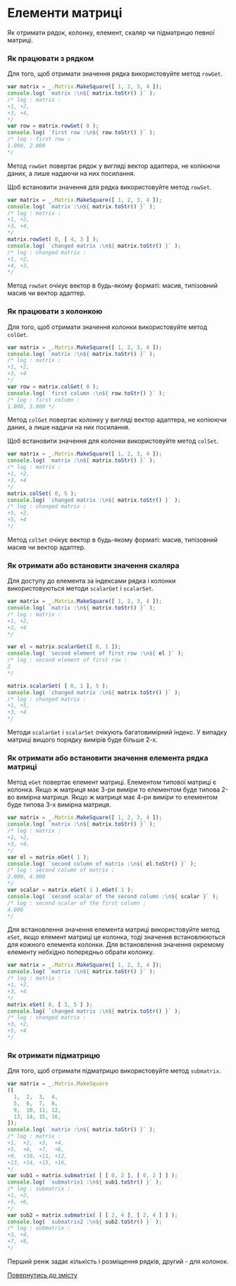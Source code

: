 # Елементи матриці

Як отримати рядок, колонку, елемент, скаляр чи підматрицю певної матриці.

### Як працювати з рядком

Для того, щоб отримати значення рядка використовуйте метод `rowGet`.

```js
var matrix = _.Matrix.MakeSquare([ 1, 2, 3, 4 ]);
console.log( `matrix :\n${ matrix.toStr() }` );
/* log : matrix :
+1, +2,
+3, +4,
*/
var row = matrix.rowGet( 0 );
console.log( `first row :\n${ row.toStr() }` );
/* log : first row :
1.000, 2.000
*/
```

Метод `rowGet` повертає рядок у вигляді вектор адаптера, не копіюючи даних, а лише надаючи на них посилання.

Щоб встановити значення для рядка використовуйте метод `rowSet`.

```js
var matrix = _.Matrix.MakeSquare([ 1, 2, 3, 4 ]);
console.log( `matrix :\n${ matrix.toStr() }` );
/* log : matrix :
+1, +2,
+3, +4,
*/
matrix.rowSet( 0, [ 4, 3 ] );
console.log( `changed matrix :\n${ matrix.toStr() }` );
/* log : changed matrix :
+1, +2,
+4, +3,
*/
```

Метод `rowSet` очікує вектор в будь-якому форматі: масив, типізовний масив чи вектор адаптер.

### Як працювати з колонкою

Для того, щоб отримати значення колонки використовуйте метод `colGet`.

```js
var matrix = _.Matrix.MakeSquare([ 1, 2, 3, 4 ]);
console.log( `matrix :\n${ matrix.toStr() }` );
/* log : matrix :
+1, +2,
+3, +4
*/
var row = matrix.colGet( 0 );
console.log( `first column :\n${ row.toStr() }` );
/* log : first column :
1.000, 3.000 */
```

Метод `colGet` повертає колонку у вигляді вектор адаптера, не копіюючи даних, а лише надачи на них посилання.

Щоб встановити значення для колонки використовуйте метод `colSet`.

```js
var matrix = _.Matrix.MakeSquare([ 1, 2, 3, 4 ]);
console.log( `matrix :\n${ matrix.toStr() }` );
/* log : matrix :
+1, +2,
+3, +4
*/
matrix.colSet( 0, 5 );
console.log( `changed matrix :\n${ matrix.toStr() }` );
/* log : changed matrix :
+5, +2,
+5, +4
*/
```

Метод `colSet` очікує вектор в будь-якому форматі: масив, типізовний масив чи вектор адаптер.

### Як отримати або встановити значення скаляра

Для доступу до елемента за індексами рядка і колонки використовуються методи `scalarGet` i `scalarSet`.

```js
var matrix = _.Matrix.MakeSquare([ 1, 2, 3, 4 ]);
console.log( `matrix :\n${ matrix.toStr() }` );
/* log : matrix :
+1, +2,
+3, +4
*/

var el = matrix.scalarGet([ 0, 1 ]);
console.log( `second element of first row :\n${ el }` );
/* log : second element of first row :
2
*/

matrix.scalarSet( [ 0, 1 ], 5 );
console.log( `changed matrix :\n${ matrix.toStr() }` );
/* log : changed matrix :
+1, +5,
+3, +4
*/
```

Методи `scalarGet` i `scalarSet` очікують багатовимірний індекс. У випадку матриці вищого порядку вимірів буде більше 2-х.

### Як отримати або встановити значення елемента рядка матриці

Метод `eGet` повертає елемент матриці. Елементом типової матриці є колонка. Якщо ж матриця має 3-ри виміри то елементом буде типова 2-во вимірна матриця. Якщо ж матриця має 4-ри виміри то елементом буде типова 3-х вимірна матриця.

```js
var matrix = _.Matrix.MakeSquare([ 1, 2, 3, 4 ]);
console.log( `matrix :\n${ matrix.toStr() }` );
/* log : matrix :
+1, +2,
+3, +4,
*/
var el = matrix.eGet( 1 );
console.log( `second column of matrix :\n${ el.toStr() }` );
/* log : second column of matrix :
2.000, 4.000
*/
var scalar = matrix.eGet( 1 ).eGet( 1 );
console.log( `second scalar of the second column :\n${ scalar }` );
/* log : second scalar of the first column :
4.000
*/
```

Для встановлення значення елемента матриці використовуйте метод `eSet`, якщо елемент матриці це колонка, тоді значення встановлюються для кожного елемента колонки. Для встановлення значення окремому елементу небхідно попередньо обрати колонку.

```js
var matrix = _.Matrix.MakeSquare([ 1, 2, 3, 4 ]);
console.log( `matrix :\n${ matrix.toStr() }` );
/* log : matrix :
+1, +2,
+3, +4
*/
matrix.eSet( 0, [ 3, 5 ] );
console.log( `changed matrix :\n${ matrix.toStr() }` );
/* log : changed matrix :
+3, +2,
+5, +4
*/
```
### Як отримати підматрицю

Для того, щоб отримати підматрицю використовуйте метод `submatrix`.

```js
var matrix = _.Matrix.MakeSquare
([
  1,  2,  3,  4,
  5,  6,  7,  8,
  9,  10, 11, 12,
  13, 14, 15, 16,
]);
console.log( `matrix :\n${ matrix.toStr() }` );
/* log : matrix :
+1,  +2,  +3,  +4,
+5,  +6,  +7,  +8,
+9,  +10, +11, +12,
+13, +14, +15, +16,
*/
var sub1 = matrix.submatrix( [ [ 0, 2 ], [ 0, 2 ] ] );
console.log( `submatrix1 :\n${ sub1.toStr() }` );
/* log : submatrix :
+1, +2,
+5, +6,
*/
var sub2 = matrix.submatrix( [ [ 2, 4 ], [ 2, 4 ] ] );
console.log( `submatrix2 :\n${ sub2.toStr() }` );
/* log : submatrix :
+3, +4,
+7, +8,
*/
```

Перший ренж задає кількість і розміщення рядків, другий - для колонок.

[Повернутись до змісту](../README.md#Туторіали)
